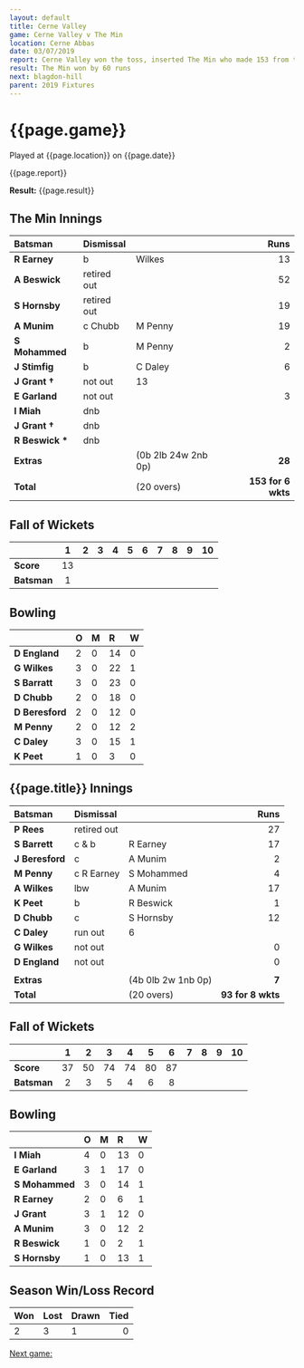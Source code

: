 ```yaml
---
layout: default
title: Cerne Valley
game: Cerne Valley v The Min
location: Cerne Abbas
date: 03/07/2019
report: Cerne Valley won the toss, inserted The Min who made 153 from their 20 overs. Cerne made 93 for 8 wkts in reply
result: The Min won by 60 runs
next: blagdon-hill
parent: 2019 Fixtures
---
```


# {{page.game}}

Played at {{page.location}} on {{page.date}}

{{page.report}}

**Result:** {{page.result}}

## The Min Innings

| Batsman | Dismissal |  | Runs |
|:---|:---|---|---:|
| **R Earney** | b | Wilkes | 13 |
| **A Beswick** | retired out |  | 52 |
| **S Hornsby** | retired out |  | 19 |
| **A Munim** | c Chubb | M Penny | 19 |
| **S Mohammed** | b | M Penny | 2 |
| **J Stimfig** | b | C Daley | 6 |
| **J Grant &#8224;** | not out | 13 |
| **E Garland** | not out | | 3 |
| **I Miah** | dnb | | |
| **J Grant &#8224;** | dnb | | |
| **R Beswick &#42;** | dnb | | |
| **Extras** | | (0b 2lb 24w 2nb 0p) | **28** |
| **Total** | | (20 overs) | ****153 for 6 wkts**** |

## Fall of Wickets

| | 1 | 2 | 3 | 4 | 5 | 6 | 7 | 8 | 9 | 10 |
|---|:---:|:---:|:---:|:---:|:---:|:---:|:---:|:---:|:---:|:---:|
| **Score** | 13 |  |  |  |  |  |  |  |  |  |
| **Batsman** | 1 |  |  |  |  |  |  |  |  |  |

## Bowling

| | O | M | R | W |
|---|:---|:---|:---|:---|
| **D England** | 2 | 0 | 14 | 0 |
| **G Wilkes** | 3 | 0 | 22 | 1 |
| **S Barratt** | 3 | 0 | 23 | 0 |
| **D Chubb** | 2 | 0 | 18 | 0 |
| **D Beresford** | 2 | 0 | 12 | 0 |
| **M Penny** | 2| 0 | 12 | 2 |
| **C Daley** | 3 | 0 | 15 | 1 |
| **K Peet**| 1 | 0 | 3 | 0 |

## {{page.title}} Innings

| Batsman | Dismissal |  | Runs |
|:---|:---|---|---:|
| **P Rees** | retired out |  | 27 |
| **S Barrett** | c & b | R Earney | 17 |
| **J Beresford** | c | A Munim | 2 |
| **M Penny** | c R Earney | S Mohammed | 4 |
| **A Wilkes** | lbw | A Munim | 17 |
| **K Peet** | b | R Beswick | 1 |
| **D Chubb** | c | S Hornsby | 12 |
| **C Daley** | run out | 6 |
| **G Wilkes** | not out | | 0 |
| **D England** | not out | | 0 |
|  |  |  |  |
| **Extras** | | (4b 0lb 2w 1nb 0p) | **7** |
| **Total** | | (20 overs) | ****93 for 8 wkts**** |

## Fall of Wickets

| | 1 | 2 | 3 | 4 | 5 | 6 | 7 | 8 | 9 | 10 |
|---|:---:|:---:|:---:|:---:|:---:|:---:|:---:|:---:|:---:|:---:|
| **Score** | 37 | 50 | 74 | 74 | 80 | 87 |  |  |  |  |
| **Batsman** | 2 | 3 | 5 | 4 | 6 | 8 | | |

## Bowling

| | O | M | R | W |
|---|:---|:---|:---|:---|
| **I Miah** | 4 | 0 | 13 | 0 |
| **E Garland** | 3 | 1 | 17 | 0 |
| **S Mohammed** | 3 | 0 | 14 | 1 |
| **R Earney** | 2 | 0 | 6 | 1 |
| **J Grant** | 3 | 1 | 12 | 0 |
| **A Munim** | 3 | 0 | 12 | 2 |
| **R Beswick** | 1 | 0 | 2 | 1 |
| **S Hornsby** | 1 | 0 | 13 | 1 |

## Season Win/Loss Record

| Won | Lost | Drawn | Tied |
|:---|:---|:---|---:|
| 2 | 3 | 1 | 0 |

[Next game:]({{page.next}})